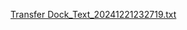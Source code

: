[Transfer Dock_Text_20241221232719.txt](https://github.com/user-attachments/files/18220120/Transfer.Dock_Text_20241221232719.txt)
